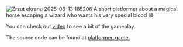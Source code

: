 ![Zrzut ekranu 2025-06-13 185206](https://github.com/user-attachments/assets/8252cfe8-3726-4474-9fac-90056eb15f96)
A short platformer about a magical horse escaping a wizard who wants his very special blood 😄 

You can check out [video](video.mp4) to see a bit of the gameplay.

The source code can be found at [platformer-game. ](https://github.com/iza611/platformer-game)
